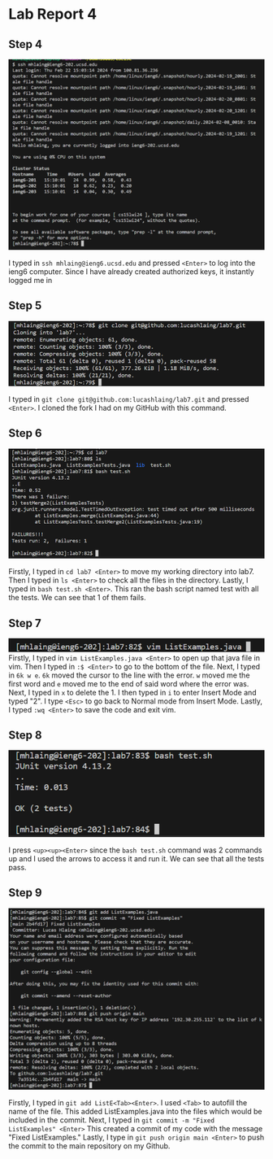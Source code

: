 # Lab Report 4


## Step 4
![Step 4](./lab4-pics/Step4.png)

I typed in `ssh mhlaing@ieng6.ucsd.edu` and pressed `<Enter>` to log into the ieng6 computer. Since I have already created authorized keys, it instantly logged me in

## Step 5
![Step 5](./lab4-pics/Step5.png)

I typed in `git clone git@github.com:lucashlaing/lab7.git` and pressed `<Enter>`. I cloned the fork I had on my GitHub with this command.

## Step 6
![Step 6](./lab4-pics/Step6.png)

Firstly, I typed in `cd lab7 <Enter>` to move my working directory into lab7. Then I typed in `ls <Enter>` to check all the files in the directory. Lastly, I typed in `bash test.sh <Enter>`. This ran the bash script named test with all the tests. We can see that 1 of them fails. 

## Step 7
![Step 7](./lab4-pics/Step7.png)
Firstly, I typed in `vim ListExamples.java <Enter>` to open up that java file in vim. Then I typed in `:$ <Enter>` to go to the bottom of the file. Next, I typed in `6k w e`. `6k` moved the cursor to the line with the error. `w` moved me the first word and `e` moved me to the end of said word where the error was. Next, I typed in `x` to delete the 1. I then typed in `i` to enter Insert Mode and typed "2". I type `<Esc>` to go back to Normal mode from Insert Mode. Lastly, I typed `:wq <Enter>` to save the code and exit vim.

## Step 8
![Step 8](./lab4-pics/Step8.png)

I press `<up><up><Enter>` since the `bash test.sh` command was 2 commands up and I used the arrows to access it and run it. We can see that all the tests pass.

## Step 9
![Step 9](./lab4-pics/Step9.png)

Firstly, I typed in `git add ListE<Tab><Enter>`. I used `<Tab>` to autofill the name of the file. This added ListExamples.java into the files which would be included in the commit. Next, I typed in `git commit -m "Fixed ListExamples" <Enter>` This created a commit of my code with the message "Fixed ListExamples." Lastly, I type in `git push origin main <Enter>` to push the commit to the main repository on my Github. 
